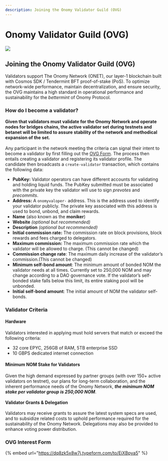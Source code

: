 ```yaml
---
description: Joining the Onomy Validator Guild (OVG)
---
```


# Onomy Validator Guild (OVG)

![](https://miro.medium.com/max/1400/0\*IGJBZqooWrXh7o2R)

## Joining the Onomy Validator Guild (OVG) <a href="#0a33" id="0a33"></a>

Validators support The Onomy Network (ONET), our layer-1 blockchain built with Cosmos SDK / Tendermint BFT proof-of-stake (PoS). To optimize network-wide performance, maintain decentralization, and ensure security, the OVG maintains a high standard in operational performance and sustainability for the _bettermint_ of Onomy Protocol.

### How do I become a validator?

**Given that validators must validate for the Onomy Network and operate nodes for bridges chains, the active validator set during testnets and betanet will be limited to assure stability of the network and methodical expansion of the set.** \
\
Any participant in the network meeting the criteria can signal their intent to become a validator by first filling out the [OVG Form](onomy-validator-guild-ovg.md#ovg-interest-form). The process then entails creating a validator and registering its validator profile. The candidate then broadcasts a `create-validator` transaction, which contains the following data:

* **PubKey:** Validator operators can have different accounts for validating and holding liquid funds. The PubKey submitted must be associated with the private key the validator will use to sign _prevotes_ and _precommits_.
* **Address:** A `onomyvaloper-` address. This is the address used to identify your validator publicly. The private key associated with this address is used to bond, unbond, and claim rewards.
* **Name** (also known as the **moniker**)
* **Website** _(optional but recommended)_
* **Description** _(optional but recommended)_
* **Initial commission rate:** The commission rate on block provisions, block rewards and fees charged to delegators.
* **Maximum commission:** The maximum commission rate which the validator will be allowed to charge. (This cannot be changed)
* **Commission change rate**: The maximum daily increase of the validator’s commission.(This cannot be changed)
* **Minimum self-bond amount**: The minimum amount of bonded NOM the validator needs at all times. Currently set to 250,000 NOM and may change according to a DAO governance vote. If the validator’s self-bonded stake falls below this limit, its entire staking pool will be unbonded.
* **Initial self-bond amount**: The initial amount of NOM the validator self-bonds.

### Validator Criteria <a href="#f86e" id="f86e"></a>

#### Hardware <a href="#f86e" id="f86e"></a>

Validators interested in applying must hold servers that match or exceed the following criteria:

* 32 core EPYC, 256GB of RAM, 5TB enterprise SSD
* 10 GBPS dedicated internet connection

#### Minimum NOM Stake for Validators <a href="#c05b" id="c05b"></a>

Given the high demand expressed by partner groups (with over 150+ active validators on testnet), our plans for long-term collaboration, and the inherent performance needs of the Onomy Network, _**the minimum NOM stake per validator group is 250,000 NOM**_.\
\
**Validator Grants & Delegation**\
\
Validators may receive grants to assure the latest system specs are used, and to subsidize related costs to uphold performance required for the sustainability of the Onomy Network. Delegations may also be provided to enhance voting power distribution.&#x20;

### OVG Interest Form

{% embed url="https://dq8zk5x8w7j.typeform.com/to/EiXBpya5" %}
